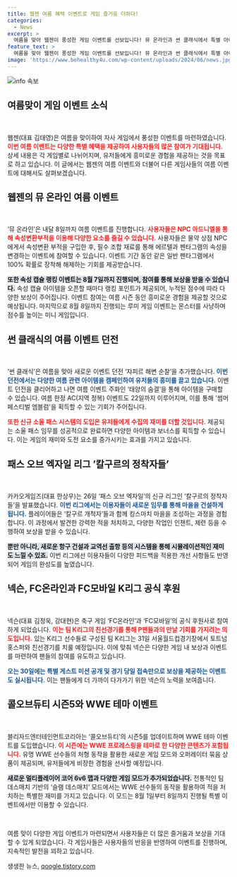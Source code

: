 ```yaml
---
title: 웹젠 여름 혜택 이벤트로 게임 즐거움 더하다!
categories:
  - News
excerpt: >
  여름을 맞아 웹젠이 풍성한 게임 이벤트를 선보입니다! 뮤 온라인과 썬 클래식에서 특별 아이템과 랭킹 보상, 신규 던전 등의 혜택을 누리세요. 놓치면 후회할 여름 한정 이벤트, 지금 바로 확인해보세요!
feature_text: >
  여름을 맞아 웹젠이 풍성한 게임 이벤트를 선보입니다! 뮤 온라인과 썬 클래식에서 특별 아이템과 랭킹 보상, 신규 던전 등의 혜택을 누리세요. 놓치면 후회할 여름 한정 이벤트, 지금 바로 확인해보세요!
image: 'https://www.behealthy4u.com/wp-content/uploads/2024/06/news.jpg'
---
```


<p><img src="https://www.behealthy4u.com/wp-content/uploads/2024/06/news.jpg" alt="info 속보" /></p>

<h2 data-ke-size="size26">여름맞이 게임 이벤트 소식</h2>

<p data-ke-size="size16">&nbsp;</p>

<p>웹젠(대표 김태영)은 여름을 맞이하여 자사 게임에서 풍성한 이벤트를 마련하였습니다. <b><span style="color: #ee2323;">이번 여름 이벤트는 다양한 특별 혜택을 제공하여 사용자들의 많은 참여가 기대됩니다.</span></b> 상세 내용은 각 게임별로 나뉘어지며, 유저들에게 흥미로운 경험을 제공하는 것을 목표로 하고 있습니다. 이 글에서는 웹젠의 여름 이벤트와 더불어 다른 게임사들의 여름 이벤트에 대해서도 살펴보겠습니다.</p>

<h2 data-ke-size="size26">웹젠의 뮤 온라인 여름 이벤트</h2>

<p data-ke-size="size16">&nbsp;</p>

<p>‘뮤 온라인’은 내달 8일까지 여름 이벤트를 진행합니다. <b><span style="color: #ee2323;">사용자들은 NPC 아드니엘을 통해 속성변환부적을 이용해 다양한 요소를 즐길 수 있습니다.</span></b> 사용자들은 물약 상점 NPC에게서 속성변환 부적을 구입한 후, 필수 조합 재료를 통해 에르텔과 펜타그램의 속성을 변경하는 이벤트에 참여할 수 있습니다. 이벤트 기간 동안 같은 일반 펜타그램에서 100% 확률로 장착해 해제하는 기회를 제공받습니다.</p>

<p><b><span style="background-color: #21538527;">또한 속성 캡슐 랭킹 이벤트는 8월 7일까지 진행되며, 참여를 통해 보상을 받을 수 있습니다.</span></b> 속성 캡슐 아이템을 오픈할 때마다 랭킹 포인트가 제공되어, 누적된 점수에 따라 다양한 보상이 주어집니다. 이벤트 참여는 여름 시즌 동안 흥미로운 경험을 제공할 것으로 예상됩니다. 마지막으로 8월 8일까지 진행되는 루미 게임 이벤트는 몬스터를 사냥하며 점수를 높이는 미니 게임입니다.</p>

<h2 data-ke-size="size26">썬 클래식의 여름 이벤트 던전</h2>

<p data-ke-size="size16">&nbsp;</p>

<p>‘썬 클래식’은 여름을 맞아 새로운 이벤트 던전 ‘쟈피르 해변 순찰’을 추가했습니다. <b><span style="color: #1a5490;">이번 던전에서는 다양한 여름 관련 아이템을 캠페인하여 유저들의 흥미를 끌고 있습니다.</span></b> 이벤트 던전을 클리어하고 나면 여름 이벤트 주화인 ‘태양의 숨결’을 통해 아이템을 구매할 수 있습니다. 여름 한정 AC(지역 정복) 이벤트도 22일까지 이루어지며, 이를 통해 '썸머 페스티벌 엠블럼'을 획득할 수 있는 기회가 주어집니다.</p>

<p><b><span style="color: #ee2323;">또한 신규 소울 패스 시스템의 도입은 유저들에게 수집의 재미를 더할 것입니다.</span></b> 제공되는 소울 패스 임무를 성공적으로 완료하면 다양한 아이템과 보너스를 획득할 수 있습니다. 이는 게임의 재미와 도전 요소를 증가시키는 효과를 가지고 있습니다.</p>

<h2 data-ke-size="size26">패스 오브 엑자일 리그 ’칼구르의 정착자들’</h2>

<p data-ke-size="size16">&nbsp;</p>

<p>카카오게임즈(대표 한상우)는 26일 ‘패스 오브 엑자일’의 신규 리그인 ‘칼구르의 정착자들’을 발표했습니다. <b><span style="color: #1a5490;">이번 리그에서는 이용자들이 새로운 임무를 통해 마을을 건설하게 됩니다.</span></b> 플레이어들은 ‘칼구르 개척자’들과 함께 킹스마치 마을을 조성하는 과정을 경험합니다. 이 과정에서 발견한 강력한 적을 처치하고, 다양한 작업인 인챈트, 제련 등을 수행하여 보상을 받을 수 있습니다.</p>

<p><b><span style="background-color: #21538527;">뿐만 아니라, 새로운 항구 건설과 교역선 출항 등의 시스템을 통해 시뮬레이션적인 재미도 느낄 수 있죠.</span></b> 이번 리그에선 이용자들이 다양한 피드백을 적용한 개선 사항들도 반영되어 게임의 완성도를 높였습니다.</p>

<h2 data-ke-size="size26">넥슨, FC온라인과 FC모바일 K리그 공식 후원</h2>

<p data-ke-size="size16">&nbsp;</p>

<p>넥슨(대표 김정욱, 강대현)은 축구 게임 ‘FC온라인’과 ‘FC모바일’의 공식 후원사로 참여하게 되었습니다. <b><span style="color: #ee2323;">이는 팀 K리그의 친선경기를 통해 P팬들과의 만날 기회를 가지려는 의도입니다.</span></b> 있는 K리그 선수들로 구성된 팀 K리그는 31일 서울월드컵경기장에서 토트넘 홋스퍼와 친선경기를 치룰 예정입니다. 이에 맞춰 넥슨은 다양한 게임 내 보상과 이벤트를 마련하여 팬들의 참여를 유도하고 있습니다.</p>

<p><b><span style="color: #1a5490;">오는 30일에는 특별 게스트 미션 공개 및 경기 당일 접속만으로 보상을 제공하는 이벤트도 실시됩니다.</span></b> 이는 팬들에게 더 가까이 다가가기 위한 넥슨의 노력을 보여줍니다.</p>

<h2 data-ke-size="size26">콜오브듀티 시즌5와 WWE 테마 이벤트</h2>

<p data-ke-size="size16">&nbsp;</p>

<p>블리자드엔터테인먼트코리아는 ‘콜오브듀티’의 시즌5를 업데이트하며 WWE 테마 이벤트를 도입했습니다. <b><span style="color: #ee2323;">이 시즌에는 WWE 프로레스링을 테마로 한 다양한 콘텐츠가 포함됩니다.</span></b> 유명 WWE 선수들의 처형 동작을 활용한 새로운 게임 모드와 오퍼레이터 묶음 상품이 제공되며, 유저들에게 비장한 경험을 선사할 예정입니다.</p>

<p><b><span style="background-color: #21538527;">새로운 멀티플레이어 코어 6v6 맵과 다양한 게임 모드가 추가되었습니다.</span></b> 전통적인 팀 데스매치 기반의 ‘슬램 데스매치’ 모드에서는 WWE 선수들의 동작을 활용하여 적을 처치하는 특별한 재미를 가지고 있습니다. 이 모드는 8월 1일부터 8일까지 진행될 특별 이벤트에서만 이용할 수 있습니다.</p>

<p data-ke-size="size16">&nbsp;</p>

<p>여름 맞이 다양한 게임 이벤트가 마련되면서 사용자들은 더 많은 즐거움과 보상을 기대할 수 있게 되었습니다. 각 게임사들은 사용자들의 반응을 반영하여 이벤트를 진행하며, 지속적인 발전을 꾀하고 있습니다. </p>
생생한 뉴스, <a href="https://qoogle.tistory.com" rel="dofollow">qoogle.tistory.com</a>


